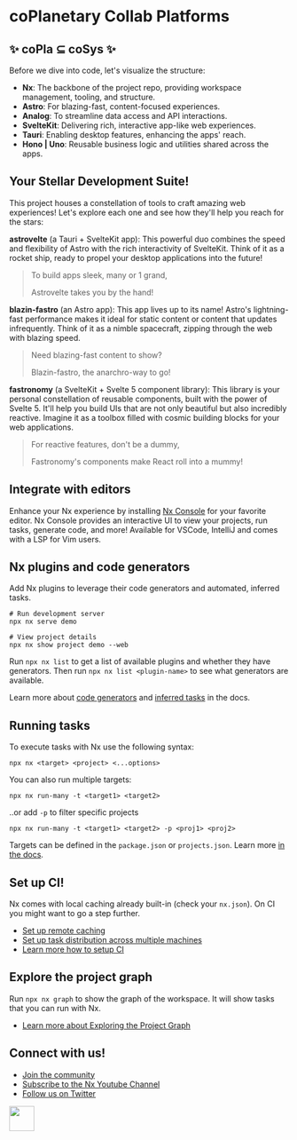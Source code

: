 # coPlanetary Collab Platforms

## ✨ coPla ⊆ coSys ✨

Before we dive into code, let's visualize the structure:

- **Nx**: The backbone of the project repo, providing workspace management, tooling, and structure.
- **Astro**: For blazing-fast, content-focused experiences.
- **Analog**: To streamline data access and API interactions.
- **SvelteKit**: Delivering rich, interactive app-like web experiences.
- **Tauri**: Enabling desktop features, enhancing the apps' reach.
- **Hono | Uno**: Reusable business logic and utilities shared across the apps.

## Your Stellar Development Suite!

This project houses a constellation of tools to craft amazing web experiences! Let's explore each one and see how they'll help you reach for the stars:

**astrovelte** (a Tauri + SvelteKit app):
This powerful duo combines the speed and flexibility of Astro with the rich interactivity of SvelteKit. Think of it as a rocket ship, ready to propel your desktop applications into the future!

> To build apps sleek, many or 1 grand,
> 
> Astrovelte takes you by the hand!

**blazin-fastro** (an Astro app):
This app lives up to its name! Astro's lightning-fast performance makes it ideal for static content or content that updates infrequently. Think of it as a nimble spacecraft, zipping through the web with blazing speed.

> Need blazing-fast content to show?
> 
> Blazin-fastro, the anarchro-way to go!

**fastronomy** (a SvelteKit + Svelte 5 component library):
This library is your personal constellation of reusable components, built with the power of Svelte 5. It'll help you build UIs that are not only beautiful but also incredibly reactive. Imagine it as a toolbox filled with cosmic building blocks for your web applications.

> For reactive features, don't be a dummy,
> 
> Fastronomy's components make React roll into a mummy!

## Integrate with editors

Enhance your Nx experience by installing [Nx Console](https://nx.dev/nx-console) for your favorite editor. Nx Console
provides an interactive UI to view your projects, run tasks, generate code, and more! Available for VSCode, IntelliJ and
comes with a LSP for Vim users.

## Nx plugins and code generators

Add Nx plugins to leverage their code generators and automated, inferred tasks.

```
# Run development server
npx nx serve demo

# View project details
npx nx show project demo --web
```

Run `npx nx list` to get a list of available plugins and whether they have generators. Then run `npx nx list <plugin-name>` to see what generators are available.

Learn more about [code generators](https://nx.dev/features/generate-code) and [inferred tasks](https://nx.dev/concepts/inferred-tasks) in the docs.

## Running tasks

To execute tasks with Nx use the following syntax:

```
npx nx <target> <project> <...options>
```

You can also run multiple targets:

```
npx nx run-many -t <target1> <target2>
```

..or add `-p` to filter specific projects

```
npx nx run-many -t <target1> <target2> -p <proj1> <proj2>
```

Targets can be defined in the `package.json` or `projects.json`. Learn more [in the docs](https://nx.dev/features/run-tasks).

## Set up CI!

Nx comes with local caching already built-in (check your `nx.json`). On CI you might want to go a step further.

- [Set up remote caching](https://nx.dev/features/share-your-cache)
- [Set up task distribution across multiple machines](https://nx.dev/nx-cloud/features/distribute-task-execution)
- [Learn more how to setup CI](https://nx.dev/recipes/ci)

## Explore the project graph

Run `npx nx graph` to show the graph of the workspace.
It will show tasks that you can run with Nx.

- [Learn more about Exploring the Project Graph](https://nx.dev/core-features/explore-graph)

## Connect with us!

- [Join the community](https://github.com/coplanetary)
- [Subscribe to the Nx Youtube Channel](https://www.youtube.com/@risavkarna)
- [Follow us on Twitter](https://twitter.com/risavkarna)

<a alt="Nx logo" href="https://nx.dev" target="_blank" rel="noreferrer"><img src="https://raw.githubusercontent.com/nrwl/nx/master/images/nx-logo.png" width="45"></a>
